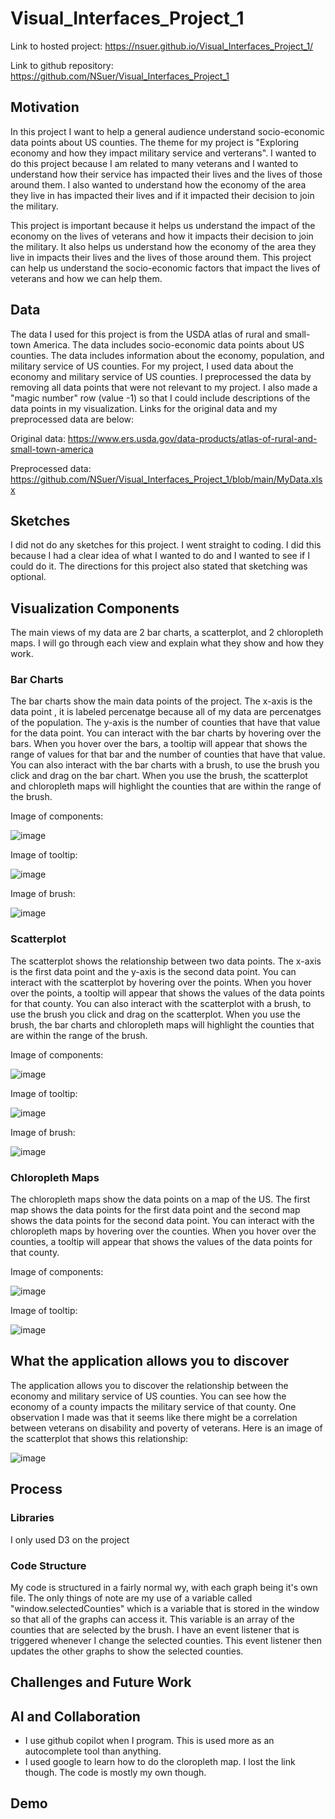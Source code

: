 # Visual_Interfaces_Project_1

Link to hosted project: https://nsuer.github.io/Visual_Interfaces_Project_1/

Link to github repository: https://github.com/NSuer/Visual_Interfaces_Project_1

## Motivation
In this project I want to help a general audience understand socio-economic data points about US counties. The theme for my project is "Exploring economy and how they impact military service and verterans". I wanted to do this project because I am related to many veterans and I wanted to understand how their service has impacted their lives and the lives of those around them. I also wanted to understand how the economy of the area they live in has impacted their lives and if it impacted their decision to join the military.

This project is important because it helps us understand the impact of the economy on the lives of veterans and how it impacts their decision to join the military. It also helps us understand how the economy of the area they live in impacts their lives and the lives of those around them. This project can help us understand the socio-economic factors that impact the lives of veterans and how we can help them.

## Data
The data I used for this project is from the USDA atlas of rural and small-town America. The data includes socio-economic data points about US counties. The data includes information about the economy, population, and military service of US counties. For my project, I used data about the economy and military service of US counties. I preprocessed the data by removing all data points that were not relevant to my project. I also made a "magic number" row (value -1) so that I could include descriptions of the data points in my visualization.
Links for the original data and my preprocessed data are below:

Original data: https://www.ers.usda.gov/data-products/atlas-of-rural-and-small-town-america

Preprocessed data: https://github.com/NSuer/Visual_Interfaces_Project_1/blob/main/MyData.xlsx

## Sketches
I did not do any sketches for this project. I went straight to coding. I did this because I had a clear idea of what I wanted to do and I wanted to see if I could do it. The directions for this project also stated that sketching was optional.

## Visualization Components
The main views of my data are 2 bar charts, a scatterplot, and 2 chloropleth maps. I will go through each view and explain what they show and how they work. 

### Bar Charts
The bar charts show the main data points of the project. The x-axis is the data point , it is labeled percenatge because all of my data are percenatges of the population. The y-axis is the number of counties that have that value for the data point. You can interact with the bar charts by hovering over the bars. When you hover over the bars, a tooltip will appear that shows the range of values for that bar and the number of counties that have that value. You can also interact with the bar charts with a brush, to use the brush you click and drag on the bar chart. When you use the brush, the scatterplot and chloropleth maps will highlight the counties that are within the range of the brush.

Image of components:

![image](Histogram.png)

Image of tooltip:

![image](HistogramTooltip.png)

Image of brush:

![image](HistogramBrush.png)

### Scatterplot
The scatterplot shows the relationship between two data points. The x-axis is the first data point and the y-axis is the second data point. You can interact with the scatterplot by hovering over the points. When you hover over the points, a tooltip will appear that shows the values of the data points for that county. You can also interact with the scatterplot with a brush, to use the brush you click and drag on the scatterplot. When you use the brush, the bar charts and chloropleth maps will highlight the counties that are within the range of the brush.

Image of components:

![image](Scatterplot.png)

Image of tooltip:

![image](ScatterplotTooltip.png)

Image of brush:

![image](ScatterplotBrush.png)

### Chloropleth Maps
The chloropleth maps show the data points on a map of the US. The first map shows the data points for the first data point and the second map shows the data points for the second data point. You can interact with the chloropleth maps by hovering over the counties. When you hover over the counties, a tooltip will appear that shows the values of the data points for that county. 

Image of components:

![image](Maps.png)

Image of tooltip:

![image](mapsTootlip.png)

## What the application allows you to discover
The application allows you to discover the relationship between the economy and military service of US counties. You can see how the economy of a county impacts the military service of that county. One observation I made was that it seems like there might be a correlation between veterans on disability and poverty of veterans. Here is an image of the scatterplot that shows this relationship:

![image](Observation.png)

## Process
<!-- 1 section on your process- what libraries did you use?  How did you structure your code?  How can you access it and run it?  Link to your code (and the live application, if it is deployed online).  -->

### Libraries
I only used D3 on the project

### Code Structure
My code is structured in a fairly normal wy, with each graph being it's own file. The only things of note are my use of a variable called "window.selectedCounties" which is a variable that is stored in the window so that all of the graphs can access it. This variable is an array of the counties that are selected by the brush. I have an event listener that is triggered whenever I change the selected counties. This event listener then updates the other graphs to show the selected counties. 



## Challenges and Future Work

## AI and Collaboration
- I use github copilot when I program. This is used more as an autocomplete tool than anything.
- I used google to learn how to do the cloropleth map. I lost the link though. The code is mostly my own though.


## Demo

